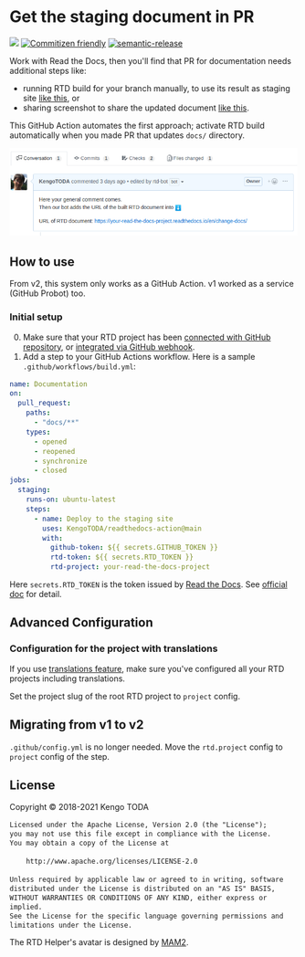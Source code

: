 # Get the staging document in PR

![](https://github.com/KengoTODA/readthedocs-action/workflows/.github/workflows/build.yml/badge.svg)
[![Commitizen friendly](https://img.shields.io/badge/commitizen-friendly-brightgreen.svg)](http://commitizen.github.io/cz-cli/)
[![semantic-release](https://img.shields.io/badge/%20%20%F0%9F%93%A6%F0%9F%9A%80-semantic--release-e10079.svg)](https://github.com/semantic-release/semantic-release)

Work with Read the Docs, then you'll find that PR for documentation needs additional steps like:

- running RTD build for your branch manually, to use its result as staging site [like this](https://github.com/spotbugs/spotbugs/pull/697#issue-201455071), or
- sharing screenshot to share the updated document [like this](https://github.com/spotbugs/spotbugs/pull/718#issue-205904835).

This GitHub Action automates the first approach; activate RTD build automatically when you made PR that updates `docs/` directory.

![screenshot](screenshot.png)

## How to use

From v2, this system only works as a GitHub Action. v1 worked as a service (GitHub Probot) too.

### Initial setup

0. Make sure that your RTD project has been [connected with GitHub repository](https://docs.readthedocs.io/en/latest/getting_started.html#sign-up-and-connect-an-external-account), or [integrated via GitHub webhook](https://docs.readthedocs.io/en/latest/webhooks.html#github).
1. Add a step to your GitHub Actions workflow. Here is a sample `.github/workflows/build.yml`:

```yml
name: Documentation
on:
  pull_request:
    paths:
      - "docs/**"
    types:
      - opened
      - reopened
      - synchronize
      - closed
jobs:
  staging:
    runs-on: ubuntu-latest
    steps:
      - name: Deploy to the staging site
        uses: KengoTODA/readthedocs-action@main
        with:
          github-token: ${{ secrets.GITHUB_TOKEN }}
          rtd-token: ${{ secrets.RTD_TOKEN }}
          rtd-project: your-read-the-docs-project
```

Here `secrets.RTD_TOKEN` is the token issued by [Read the Docs](https://readthedocs.org/). See [official doc](https://docs.readthedocs.io/en/stable/api/v3.html#token) for detail.

## Advanced Configuration

### Configuration for the project with translations

If you use [translations feature](https://docs.readthedocs.io/en/latest/localization.html#project-with-multiple-translations), make sure you've configured all your RTD projects including translations.

Set the project slug of the root RTD project to `project` config.

## Migrating from v1 to v2

`.github/config.yml` is no longer needed. Move the `rtd.project` config to `project` config of the step.

## License

Copyright &copy; 2018-2021 Kengo TODA

```
Licensed under the Apache License, Version 2.0 (the "License");
you may not use this file except in compliance with the License.
You may obtain a copy of the License at

    http://www.apache.org/licenses/LICENSE-2.0

Unless required by applicable law or agreed to in writing, software
distributed under the License is distributed on an "AS IS" BASIS,
WITHOUT WARRANTIES OR CONDITIONS OF ANY KIND, either express or implied.
See the License for the specific language governing permissions and
limitations under the License.
```

The RTD Helper's avatar is designed by [MAM2](https://dribbble.com/MAM2).

